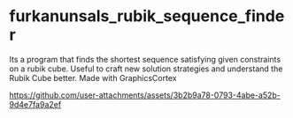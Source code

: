 # furkanunsals_rubik_sequence_finder
Its a program that finds the shortest sequence satisfying given constraints on a rubik cube. Useful to craft new solution strategies and understand the Rubik Cube better. Made with GraphicsCortex

https://github.com/user-attachments/assets/3b2b9a78-0793-4abe-a52b-9d4e7fa9a2ef
